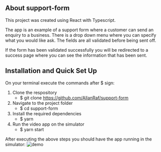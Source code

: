 ## About support-form

This project was created using React with Typescript.

The app is an example of a support form where a customer can send an enquiry to a business. There is a drop down menu where you can specify what you would like ask. The fields are all validated before being sent off.

If the form has been validated successfully you will be redirected to a success page where you can see the information that has been sent.

## Installation and Quick Set Up

On your terminal execute the commands after $ sign:

1. Clone the respository
   - $ git clone https://github.com/AllanRaf/support-form
2. Navigate to the project folder
   - $ cd support-form
3. Install the required dependencies
   - $ yarn
4. Run the video app on the simulator
   - $ yarn start

After executing the above steps you should have the app running in the simulator:
![demo](https://user-images.githubusercontent.com/54289698/104242037-d741ba00-545e-11eb-80aa-dd30cc65660e.gif)

